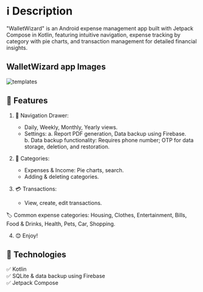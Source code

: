 # ℹ️ Description
"WalletWizard" is an Android expense management app built with Jetpack Compose in Kotlin, featuring intuitive navigation, expense tracking by category with pie charts, and transaction management for detailed financial insights.

## WalletWizard app Images
![templates](https://github.com/souravkarjole/WalletWizard/assets/113442535/335b2ca4-6699-4830-971f-ca5fddba87bd)



## 🎉 Features

1. 📱 Navigation Drawer:</br>
      - Daily, Weekly, Monthly, Yearly views.</br>
      - Settings: a. Report PDF generation, Data backup using Firebase.</br>
                  b. Data backup functionality: Requires phone number; OTP for data storage, deletion, and restoration.</br>

2. 💼 Categories:</br>
      - Expenses & Income: Pie charts, search.</br>
      - Adding & deleting categories.</br>

3. 💳 Transactions:</br>
      - View, create, edit transactions.</br>

🏷️ Common expense categories: Housing, Clothes, Entertainment, Bills, Food & Drinks, Health, Pets, Car, Shopping.

4. 😊 Enjoy!</br>

## 🚀 Technologies

✅ Kotlin</br>
✅ SQLite & data backup using Firebase</br>
✅ Jetpack Compose</br>
